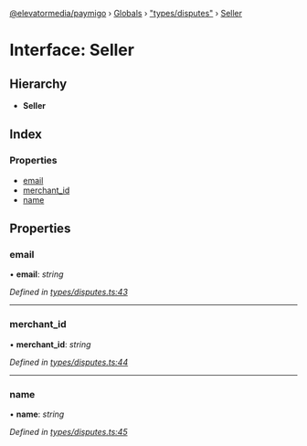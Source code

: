 [@elevatormedia/paymigo](../README.md) › [Globals](../globals.md) › ["types/disputes"](../modules/_types_disputes_.md) › [Seller](_types_disputes_.seller.md)

# Interface: Seller

## Hierarchy

-   **Seller**

## Index

### Properties

-   [email](_types_disputes_.seller.md#email)
-   [merchant_id](_types_disputes_.seller.md#merchant_id)
-   [name](_types_disputes_.seller.md#name)

## Properties

### email

• **email**: _string_

_Defined in [types/disputes.ts:43](https://github.com/ELEVATORmedia/paymigo/blob/0b66b83/src/types/disputes.ts#L43)_

---

### merchant_id

• **merchant_id**: _string_

_Defined in [types/disputes.ts:44](https://github.com/ELEVATORmedia/paymigo/blob/0b66b83/src/types/disputes.ts#L44)_

---

### name

• **name**: _string_

_Defined in [types/disputes.ts:45](https://github.com/ELEVATORmedia/paymigo/blob/0b66b83/src/types/disputes.ts#L45)_
